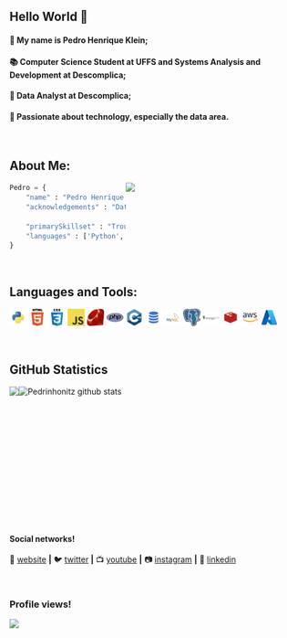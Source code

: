 ## Hello World 👋

#### 🧍 My name is Pedro Henrique Klein;
#### 📚 Computer Science Student at UFFS and Systems Analysis and Development at Descomplica;
#### 💼 Data Analyst at Descomplica;
#### 🧬 Passionate about technology, especially the data area.


<br>

## About Me: 

<img align="right" width="300" src="https://i2.wp.com/allhtaccess.info/wp-content/uploads/2018/03/programming.gif?fit=1281%2C716&ssl=1" />

```python
Pedro = {
    "name" : "Pedro Henrique Klein",
    "acknowledgements" : "Data Engineering / Data Analyst",

    "primarySkillset" : "Troubleshooting / Cloud Services / Process Automation",
    "languages" : ['Python', 'SQL', 'AWS', 'Apache Airflow', 'Snowflake', 'Athena', 'Postgresql']
}
```

<br>

## **Languages ​​and Tools:**  
<div>
    <p>
        <code><img height="30" src="https://raw.githubusercontent.com/github/explore/80688e429a7d4ef2fca1e82350fe8e3517d3494d/topics/python/python.png"></code> 
        <code><img height="30" src="https://raw.githubusercontent.com/github/explore/80688e429a7d4ef2fca1e82350fe8e3517d3494d/topics/html/html.png"></code>
        <code><img height="30" src="https://raw.githubusercontent.com/github/explore/80688e429a7d4ef2fca1e82350fe8e3517d3494d/topics/css/css.png"></code> 
        <code><img height="30" src="https://raw.githubusercontent.com/github/explore/80688e429a7d4ef2fca1e82350fe8e3517d3494d/topics/javascript/javascript.png"></code> 
        <code><img height="30" src="https://raw.githubusercontent.com/github/explore/80688e429a7d4ef2fca1e82350fe8e3517d3494d/topics/ruby/ruby.png"></code> 
        <code><img height="30" src="https://raw.githubusercontent.com/github/explore/80688e429a7d4ef2fca1e82350fe8e3517d3494d/topics/php/php.png"></code>
        <code><img height="30" src="https://raw.githubusercontent.com/github/explore/80688e429a7d4ef2fca1e82350fe8e3517d3494d/topics/cpp/cpp.png"></code>
        <code><img height="30" src="https://raw.githubusercontent.com/github/explore/80688e429a7d4ef2fca1e82350fe8e3517d3494d/topics/sql/sql.png"></code> 
        <code><img height="30" src="https://raw.githubusercontent.com/github/explore/80688e429a7d4ef2fca1e82350fe8e3517d3494d/topics/mysql/mysql.png"></code>
        <code><img height="30" src="https://raw.githubusercontent.com/github/explore/80688e429a7d4ef2fca1e82350fe8e3517d3494d/topics/postgresql/postgresql.png"></code>
        <code><img height="30" src="https://raw.githubusercontent.com/github/explore/80688e429a7d4ef2fca1e82350fe8e3517d3494d/topics/mongodb/mongodb.png"></code>
        <code><img height="30" src="https://raw.githubusercontent.com/github/explore/80688e429a7d4ef2fca1e82350fe8e3517d3494d/topics/redis/redis.png"></code>
        <code><img height="30" src="https://raw.githubusercontent.com/github/explore/80688e429a7d4ef2fca1e82350fe8e3517d3494d/topics/aws/aws.png"></code>
        <code><img height="30" src="https://raw.githubusercontent.com/github/explore/80688e429a7d4ef2fca1e82350fe8e3517d3494d/topics/azure/azure.png"></code>
    </p>
</div>

<br>

## **GitHub Statistics**

<div align="center">
    <a href="https://github.com/Pedrinhonitz">
        <img align="left" src="https://github-readme-stats-sigma-five.vercel.app/api/top-langs/?username=Pedrinhonitz&theme=radical&hide_langs_below=1" />
        <img align="left" src="https://github-readme-stats-sigma-five.vercel.app/api?username=Pedrinhonitz&show_icons=true&theme=radical&line_height=27" alt="Pedrinhonitz github stats"/>
    </a>
</div>


[website]: https://github.com/Pedrinhonitz/
[twitter]: https://twitter.com/Pedrinhonitz/
[youtube]: https://www.youtube.com/channel/UCif7HD_60HZc1tQ7duGZ4Xg/
[instagram]: https://www.instagram.com/pedrinhonitz/
[linkedin]: https://www.linkedin.com/in/pedro-henrique-klein-a41122221/

<br>
<br>
<br>
<br>
<br>
<br>
<br>
<br>
<br>
<br>
<br>
<br>
<br>
<br>

#### Social networks!

🏡 [website][website] **|** 
🐦 [twitter][twitter] **|** 
📺 [youtube][youtube] **|** 
📷 [instagram][instagram] **|** 
👔 [linkedin][linkedin]

<br>

### Profile views!
<img alingn="left" src="https://profile-counter.glitch.me/Pedrinhonitz/count.svg" />
